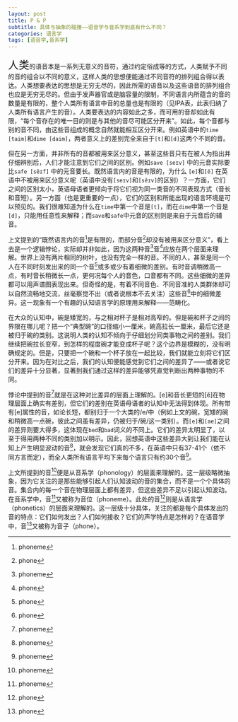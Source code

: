 ```yaml
---
layout: post
title: P & P
subtitle: 具体与抽象的碰撞——语音学与音系学到底有什么不同？
categories: 语言学
tags: [语音学,音系学]
---
```


<font size=5>人类</font>的语音本是一系列无意义的音符，通过约定俗成等的方式，人类赋予不同的音的组合以不同的意义，这样人类的思想便能通过不同音符的排列组合得以表达。人类想要表达的思想是无穷无尽的，因此所需的语音以及这些语音的排列组合也应是无穷无尽的。但由于发声器官或是脑容量的限制，不同语言内所蕴含的音的数量是有限的，整个人类所有语言中音的总量也是有限的（见IPA表，此表归纳了人类所有语言产生的音）。人类要表达的内容如此之多，而可用的音却如此有限，“每个音存在的唯一目的则是与其他的音尽可能区分开来”。如此，每个音都与别的音不同，由这些音组成的概念自然就能相互区分开来。例如英语中的`time [taim]`和`dime [daim]`，两者意义上的差别完全来自于`[t]`和`[d]`这两个不同的音。
    
但在另一方面，并非所有的音都被用来区分意义，甚至这些音只有在被人为指出并仔细辨别后，人们才能注意到它们之间的区别。例如`save [seɪv]` 中的元音实际要比`safe [sĕɪf]` 中的元音要长。既然语言内的音是有限的，为什么 `[e]`和`[ĕ]` 在英语中不被用来区分意义呢（英语中没有`[seɪv]`和`[sĕɪv]`的区别）？一方面，它们之间的区别太小，英语母语者更倾向于将它们视为同一类音的不同表现方式（音长和音短）。另一方面（也是更重要的一点），它们的区别和所能出现的语言环境是可以预见的。我们很难知道为什么在`time`中第一个音是`[t]`，而在`dime`中第一个音是`[d]`，只能用任意性来解释；而`save`和`safe`中元音的区别则是来自于元音后的辅音。
    
上文提到的“既然语言内的音[^1]是有限的，而部分音[^2]却没有被用来区分意义”，看上去是一个逻辑悖论，实际却并非如此，因为这两种音[^1]音[^2]应放在两个层面来理解。世界上没有两片相同的树叶，也没有完全一样的音。不同的人，甚至是同一个人在不同时刻发出来的同一个音[^2]或多或少有着细微的差别。有时音调稍微高一点，有时音长稍微长一点，更何况每个人的音色，口音都有不同。这些细微的差异都可以用声谱图表现出来。但奇怪的是，有着不同音色、不同音准的人类群体却可以自然流畅地交流，丝毫察觉不出（或者说根本不去关注）这些音[^2]中的细微差异。这一现象有一个有趣的认知语言学的原理用来解释——范畴化。
    
在大众的认知中，碗是矮宽的，与之相对杯子是相对高窄的。但是碗和杯子之间的界限在哪儿呢？把一个“典型碗”的口径缩小一厘米，碗高拉长一厘米，最后它还是被归于碗的类别。这说明人类的认知不倾向于仔细划分同类事物之间的差别。我们继续把碗拉长变窄，到怎样的程度碗才能变成杯子呢？这个边界是模糊的，没有明确规定的。但是，只要把一个碗和一个杯子放在一起比较，我们就能立刻将它们区分开来。因为在对比之后，我们的认知便能感觉到它们之间的差异了——或者说它们的差异十分显著，显著到我们通过这样的差异能够凭直觉判断出两种事物的不同。
    
悖论中提到的音[^1]就是在这种对比差异的层面上理解的。[e]和音长更短的[ĕ]在物理层面上确实有差别，但它们的差别在英语母语者的认知中无法得到体现。所有带有[e]属性的音，如论长短，都别归于一个大类的/e/中（例如上文的碗，宽矮的碗和稍微高一点碗，彼此之间虽有差异，仍被归于/碗/这一类别）。而`[e]`和`[ae]`之间的差异则要大得多，这体现在`bed`和`bad`词义的不同上。它们的差异太明显了，以至于得用两种不同的类别加以明示。因此，回想英语中这些差异大到让我们能在认知上产生明显波动的音[^1]，就会发现它们真的不多，在英语中只有37-41个（依不同方言而定），而全人类所有语言平均下来每个语言只有约30个音[^1]。
    
上文所提到的音[^1]便是从音系学（phonology）的层面来理解的。这一层级略微抽象，因为它关注的是那些能够引起人们认知波动的音的集合，而不是一个个具体的音。集合内的每一个音在物理层面上都有差异，但这些差异不足以引起认知波动。在音系学中，音[^1]又被称为音位（phoneme）。此处的音[^2]则是从语言学（phonetics）的层面来理解的。这一层级十分具体，关注的都是每个具体发出的音的特点：它们如何发出？人们如何接收？它们的声学特点是怎样的？在语音学中，音[^2]又被称为音子（phone）。

[^1]: phoneme
[^2]: phone
